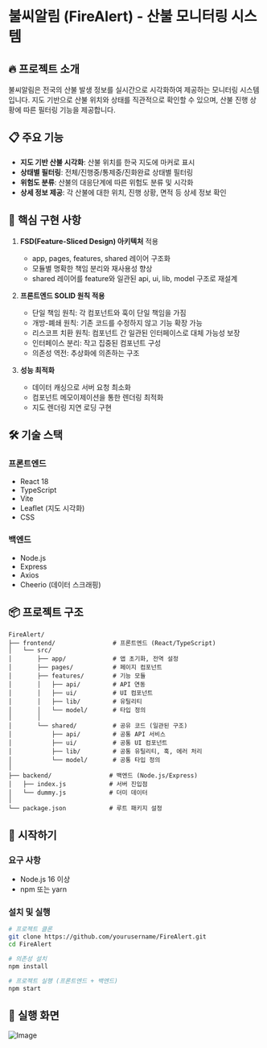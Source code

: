 # 불씨알림 (FireAlert) - 산불 모니터링 시스템

## 🔥 프로젝트 소개

불씨알림은 전국의 산불 발생 정보를 실시간으로 시각화하여 제공하는 모니터링 시스템입니다. 지도 기반으로 산불 위치와 상태를 직관적으로 확인할 수 있으며, 산불 진행 상황에 따른 필터링 기능을 제공합니다.

## 📋 주요 기능

- **지도 기반 산불 시각화**: 산불 위치를 한국 지도에 마커로 표시
- **상태별 필터링**: 전체/진행중/통제중/진화완료 상태별 필터링
- **위험도 분류**: 산불의 대응단계에 따른 위험도 분류 및 시각화
- **상세 정보 제공**: 각 산불에 대한 위치, 진행 상황, 면적 등 상세 정보 확인

## 🌟 핵심 구현 사항

1. **FSD(Feature-Sliced Design) 아키텍처** 적용

   - app, pages, features, shared 레이어 구조화
   - 모듈별 명확한 책임 분리와 재사용성 향상
   - shared 레이어를 feature와 일관된 api, ui, lib, model 구조로 재설계

2. **프론트엔드 SOLID 원칙 적용**

   - 단일 책임 원칙: 각 컴포넌트와 훅이 단일 책임을 가짐
   - 개방-폐쇄 원칙: 기존 코드를 수정하지 않고 기능 확장 가능
   - 리스코프 치환 원칙: 컴포넌트 간 일관된 인터페이스로 대체 가능성 보장
   - 인터페이스 분리: 작고 집중된 컴포넌트 구성
   - 의존성 역전: 추상화에 의존하는 구조

3. **성능 최적화**
   - 데이터 캐싱으로 서버 요청 최소화
   - 컴포넌트 메모이제이션을 통한 렌더링 최적화
   - 지도 렌더링 지연 로딩 구현

## 🛠️ 기술 스택

### 프론트엔드

- React 18
- TypeScript
- Vite
- Leaflet (지도 시각화)
- CSS

### 백엔드

- Node.js
- Express
- Axios
- Cheerio (데이터 스크래핑)

## 📦 프로젝트 구조

```
FireAlert/
├── frontend/                # 프론트엔드 (React/TypeScript)
│   └── src/
│       ├── app/             # 앱 초기화, 전역 설정
│       ├── pages/           # 페이지 컴포넌트
│       ├── features/        # 기능 모듈
│       │   ├── api/         # API 연동
│       │   ├── ui/          # UI 컴포넌트
│       │   ├── lib/         # 유틸리티
│       │   └── model/       # 타입 정의
│       │
│       └── shared/          # 공유 코드 (일관된 구조)
│           ├── api/         # 공통 API 서비스
│           ├── ui/          # 공통 UI 컴포넌트
│           ├── lib/         # 공통 유틸리티, 훅, 에러 처리
│           └── model/       # 공통 타입 정의
│
├── backend/                # 백엔드 (Node.js/Express)
│   ├── index.js            # 서버 진입점
│   └── dummy.js            # 더미 데이터
│
└── package.json            # 루트 패키지 설정
```

## 🚀 시작하기

### 요구 사항

- Node.js 16 이상
- npm 또는 yarn

### 설치 및 실행

```bash
# 프로젝트 클론
git clone https://github.com/yourusername/FireAlert.git
cd FireAlert

# 의존성 설치
npm install

# 프로젝트 실행 (프론트엔드 + 백엔드)
npm start
```

## 📱 실행 화면

![Image](https://github.com/user-attachments/assets/a4dbccf5-f46f-44d3-915a-c2c931e9675a)

